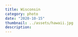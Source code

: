 ```yaml
---
title: Wisconsin
category: photo
date: "2020-10-15"
thumbnail: ../assets/hawaii.jpg
description: 
---
```


